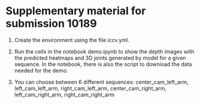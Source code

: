# Supplementary material for submission 10189

1. Create the environment using the file iccv.yml.

2. Run the cells in the notebook demo.ipynb to show the depth images with the predicted heatmaps and 3D joints generated by model for a given sequence.
In the notebook, there is also the script to download the data needed for the demo.

3. You can choose between 6 different sequences: center_cam_left_arm, left_cam_left_arm, right_cam_left_arm, center_cam_right_arm, left_cam_right_arm, right_cam_right_arm

